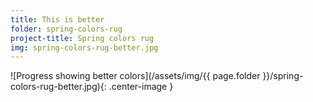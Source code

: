 ```yaml
---
title: This is better
folder: spring-colors-rug
project-title: Spring colors rug
img: spring-colors-rug-better.jpg
---
```

![Progress showing better colors](/assets/img/{{ page.folder }}/spring-colors-rug-better.jpg){: .center-image }
